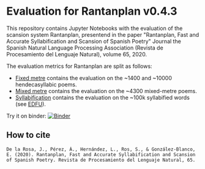 # Evaluation for Rantanplan v0.4.3

This repository contains Jupyter Notebooks with the evaluation of the scansion system Rantanplan, presentend in the paper "Rantanplan, Fast and Accurate Syllabification and Scansion of Spanish Poetry" Journal the Spanish Natural Language Processing Association (Revista de Procesamiento del Lenguaje Natural), volume 65, 2020.

The evaluation metrics for Rantanplan are split as follows:
- [Fixed metre](./evaluation-fixed-metre.ipynb) contains the evaluation on the ~1400 and ~10000 hendecasyllabic poems.
- [Mixed metre](./evaluation-fixed-metre.ipynb) contains the evaluation on the ~4300 mixed-metre poems.
- [Syllabification](./evaluation-fixed-metre.ipynb) contains the evaluation on the ~100k syllabified words (see [EDFU](https://github.com/linhd-postdata/edfu)).

Try it on binder: [![Binder](https://mybinder.org/badge_logo.svg)](https://mybinder.org/v2/gh/linhd-postdata/rantanplan-evaluation/master)


## How to cite
```
De la Rosa, J., Pérez, Á., Hernández, L., Ros, S., & González-Blanco, E. (2020). Rantanplan, Fast and Accurate Syllabification and Scansion of Spanish Poetry. Revista de Procesamiento del Lenguaje Natural, 65.
```
